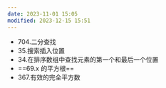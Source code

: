 ```yaml
---
date: 2023-11-01 15:05
modified: 2023-12-15 15:51
---
```


- 704.二分查找
- 35.搜索插入位置
- 34.在排序数组中查找元素的第一个和最后一个位置
- ==69.x 的平方根==
- 367.有效的完全平方数